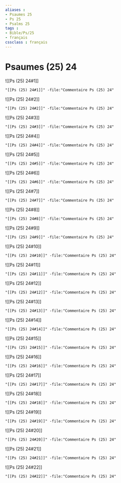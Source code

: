 ```yaml
---
aliases : 
- Psaumes 25
- Ps 25
- Psalms 25
tags : 
- Bible/Ps/25
- français
cssclass : français
---
```


# Psaumes (25) 24

![[Ps (25) 24#1]]

```query
"[[Ps (25) 24#1]]" -file:"Commentaire Ps (25) 24"
```

![[Ps (25) 24#2]]

```query
"[[Ps (25) 24#2]]" -file:"Commentaire Ps (25) 24"
```

![[Ps (25) 24#3]]

```query
"[[Ps (25) 24#3]]" -file:"Commentaire Ps (25) 24"
```

![[Ps (25) 24#4]]

```query
"[[Ps (25) 24#4]]" -file:"Commentaire Ps (25) 24"
```

![[Ps (25) 24#5]]

```query
"[[Ps (25) 24#5]]" -file:"Commentaire Ps (25) 24"
```

![[Ps (25) 24#6]]

```query
"[[Ps (25) 24#6]]" -file:"Commentaire Ps (25) 24"
```

![[Ps (25) 24#7]]

```query
"[[Ps (25) 24#7]]" -file:"Commentaire Ps (25) 24"
```

![[Ps (25) 24#8]]

```query
"[[Ps (25) 24#8]]" -file:"Commentaire Ps (25) 24"
```

![[Ps (25) 24#9]]

```query
"[[Ps (25) 24#9]]" -file:"Commentaire Ps (25) 24"
```

![[Ps (25) 24#10]]

```query
"[[Ps (25) 24#10]]" -file:"Commentaire Ps (25) 24"
```

![[Ps (25) 24#11]]

```query
"[[Ps (25) 24#11]]" -file:"Commentaire Ps (25) 24"
```

![[Ps (25) 24#12]]

```query
"[[Ps (25) 24#12]]" -file:"Commentaire Ps (25) 24"
```

![[Ps (25) 24#13]]

```query
"[[Ps (25) 24#13]]" -file:"Commentaire Ps (25) 24"
```

![[Ps (25) 24#14]]

```query
"[[Ps (25) 24#14]]" -file:"Commentaire Ps (25) 24"
```

![[Ps (25) 24#15]]

```query
"[[Ps (25) 24#15]]" -file:"Commentaire Ps (25) 24"
```

![[Ps (25) 24#16]]

```query
"[[Ps (25) 24#16]]" -file:"Commentaire Ps (25) 24"
```

![[Ps (25) 24#17]]

```query
"[[Ps (25) 24#17]]" -file:"Commentaire Ps (25) 24"
```

![[Ps (25) 24#18]]

```query
"[[Ps (25) 24#18]]" -file:"Commentaire Ps (25) 24"
```

![[Ps (25) 24#19]]

```query
"[[Ps (25) 24#19]]" -file:"Commentaire Ps (25) 24"
```

![[Ps (25) 24#20]]

```query
"[[Ps (25) 24#20]]" -file:"Commentaire Ps (25) 24"
```

![[Ps (25) 24#21]]

```query
"[[Ps (25) 24#21]]" -file:"Commentaire Ps (25) 24"
```

![[Ps (25) 24#22]]

```query
"[[Ps (25) 24#22]]" -file:"Commentaire Ps (25) 24"
```

